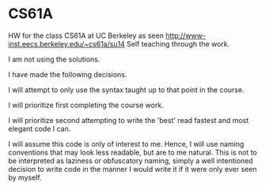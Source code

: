 CS61A
=====

HW for the class CS61A at UC Berkeley as seen http://www-inst.eecs.berkeley.edu/~cs61a/su14
Self teaching through the work.

I am not using the solutions.

I have made the following decisions.

I will attempt to only use the syntax taught up to that point in the course.

I will prioritize first completing the course work.

I will prioritize second attempting to write the 'best' read fastest and most elegant code I can.

I will assume this code is only of interest to me. Hence, I will use naming conventions that may look less readable, but are to me natural. This is not to be interpreted as laziness or obfuscatory naming, simply a well intentioned decision to write code in the manner I would write it if it were only ever seen by myself.
